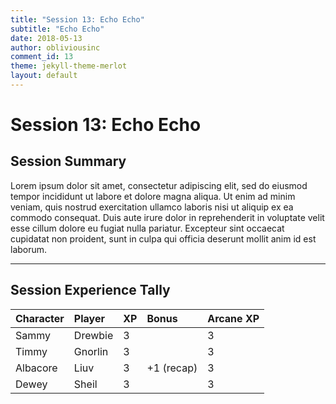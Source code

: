 ```yaml
---
title: "Session 13: Echo Echo"
subtitle: "Echo Echo"
date: 2018-05-13
author: obliviousinc
comment_id: 13
theme: jekyll-theme-merlot
layout: default
---
```


# Session 13: Echo Echo

## Session Summary

Lorem ipsum dolor sit amet, consectetur adipiscing elit, sed do eiusmod tempor incididunt ut labore et dolore magna aliqua. Ut enim ad minim veniam, quis nostrud exercitation ullamco laboris nisi ut aliquip ex ea commodo consequat. Duis aute irure dolor in reprehenderit in voluptate velit esse cillum dolore eu fugiat nulla pariatur. Excepteur sint occaecat cupidatat non proident, sunt in culpa qui officia deserunt mollit anim id est laborum.

* * *

## Session Experience Tally

| Character | Player  | XP  | Bonus      | Arcane XP |
|:--------- |:------- |:--- |:---------- |:--------- |
| Sammy     | Drewbie | 3   |            | 3         |
| Timmy     | Gnorlin | 3   |            | 3         |
| Albacore  | Liuv    | 3   | +1 (recap) | 3         |
| Dewey     | Sheil   | 3   |            | 3         |
